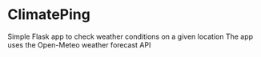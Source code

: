 # ClimatePing
Simple Flask app to check weather conditions on a given location
The app uses the Open-Meteo weather forecast API
